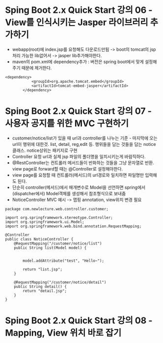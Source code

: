 # Sping Boot 2.x Quick Start 강의 06 - View를 인식시키는 Jasper 라이브러리 추가하기
* webapp(root)에 index.jsp를 요청해도 다운로드만됨 -> boot의 tomcat의 jsp처리 가능한 lib없어서 -> jasper lib추가해야한다.
* maven의 pom.xml에 dependency추가 : 버전은 spring boot에서 맞게 설정해주기 때문에 제거한다.
```
<dependency>
		    <groupId>org.apache.tomcat.embed</groupId>
		    <artifactId>tomcat-embed-jasper</artifactId>
		</dependency>
```

# Sping Boot 2.x Quick Start 강의 07 - 사용자 공지를 위한 MVC 구현하기
* customer/notice/list가 있을 때 url과 controller를 나누는 기준 - 마지막에 오는 url이 행위에 대한것. list, detail, reg,edit 등. 행위들을 담는 것들을 담는 notice클래스. notice상위는 패키지로 구현
* Controller 요청 url과 실제 jsp 파일의 폴더명을 일치시키는게 바람직하다.
* @RestController는 컨트롤러 메서드들이 반화하는 것들을 그냥 문자열로 반환. view page로 forward할 때는 @Controller로 설정해야한다.
* view page를 요청할 때 컨트롤러(메서드)의 url경로와 일치하면 파일명만 입력해도 된다.
* 단순히 controller(메서드)에서 매개변수로 Model을 선언하면 spring에서(dispatcher에서) Model객체를 생성해서 참조형식으로 보내줌
* NoticeController MVC 예시 ->  맵핑 annotation, view위치 변경 필요
```
package com.newlecture.web.controller.customer;

import org.springframework.stereotype.Controller;
import org.springframework.ui.Model;
import org.springframework.web.bind.annotation.RequestMapping;

@Controller
public class NoticeController {
	@RequestMapping("/customer/notice/list")
	public String list(Model model) {
		
		
		model.addAttribute("test", "Hello~");
		
		return "list.jsp";
	}
	
	@RequestMapping("/customer/notice/detail")
	public String detail() {
		return "detail.jsp";
	}
}

```

# Sping Boot 2.x Quick Start 강의 08 - Mapping, View 위치 바로 잡기
